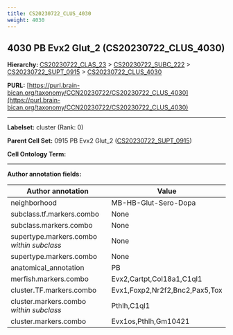 ```yaml
---
title: CS20230722_CLUS_4030
weight: 4030
---
```

## 4030 PB Evx2 Glut_2 (CS20230722_CLUS_4030)
<b>Hierarchy: </b>
[CS20230722_CLAS_23](../CS20230722_CLAS_23) >
[CS20230722_SUBC_222](../CS20230722_SUBC_222) >
[CS20230722_SUPT_0915](../CS20230722_SUPT_0915) >
[CS20230722_CLUS_4030](../CS20230722_CLUS_4030)

**PURL:** [https://purl.brain-bican.org/taxonomy/CCN20230722/CS20230722_CLUS_4030](https://purl.brain-bican.org/taxonomy/CCN20230722/CS20230722_CLUS_4030)

---


**Labelset:** cluster (Rank: 0)

**Parent Cell Set:** 0915 PB Evx2 Glut_2 ([CS20230722_SUPT_0915](../CS20230722_SUPT_0915))



**Cell Ontology Term:** 

[MARKER GENES.]: #


---

[TRANSFERRED ANNOTATIONS.]: #


[AUTHOR ANNOTATION FIELDS.]: #


**Author annotation fields:**

| Author annotation | Value |
|-------------------|-------|
|neighborhood|MB-HB-Glut-Sero-Dopa|
|subclass.tf.markers.combo|None|
|subclass.markers.combo|None|
|supertype.markers.combo _within subclass_|None|
|supertype.markers.combo|None|
|anatomical_annotation|PB|
|merfish.markers.combo|Evx2,Cartpt,Col18a1,C1ql1|
|cluster.TF.markers.combo|Evx1,Foxp2,Nr2f2,Bnc2,Pax5,Tox|
|cluster.markers.combo _within subclass_|Pthlh,C1ql1|
|cluster.markers.combo|Evx1os,Pthlh,Gm10421|
